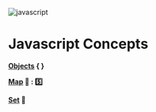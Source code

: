 ![javascript](https://miro.medium.com/v2/resize:fit:1400/1*uZ094Kxwv_qLih3tn9AZ6Q.jpeg "Evolving")

# Javascript Concepts

**[Objects](./Objects/) { }**

**[Map](./Map_Set/Map.js) 🔑 : 5️⃣**

**[Set](./Map_Set/Set.js) 🔑**
